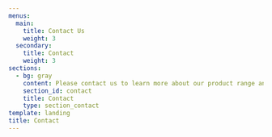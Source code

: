```yaml
---
menus:
  main:
    title: Contact Us
    weight: 3
  secondary:
    title: Contact
    weight: 3
sections:
  - bg: gray
    content: Please contact us to learn more about our product range and services.
    section_id: contact
    title: Contact
    type: section_contact
template: landing
title: Contact
---
```

